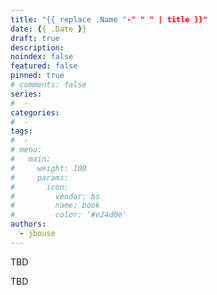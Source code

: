 ```yaml
---
title: "{{ replace .Name "-" " " | title }}"
date: {{ .Date }}
draft: true
description: 
noindex: false
featured: false
pinned: true
# comments: false
series:
#  - 
categories:
#  - 
tags:
#  - 
# menu:
#   main:
#     weight: 100
#     params:
#       icon:
#         vendor: bs
#         name: book
#         color: '#e24d0e'
authors:
  - jbouse
---
```


TBD

<!--more-->

TBD
